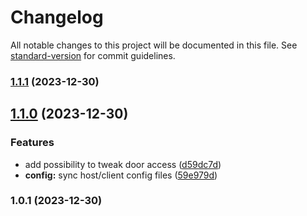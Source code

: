 # Changelog

All notable changes to this project will be documented in this file. See [standard-version](https://github.com/conventional-changelog/standard-version) for commit guidelines.

### [1.1.1](https://github.com/AntoninJuquel/lethal-company-lockout/compare/v1.1.0...v1.1.1) (2023-12-30)

## [1.1.0](https://github.com/AntoninJuquel/lethal-company-lockout/compare/v1.0.1...v1.1.0) (2023-12-30)


### Features

* add possibility to tweak door access ([d59dc7d](https://github.com/AntoninJuquel/lethal-company-lockout/commit/d59dc7d07ed5fca2bf39c16644917f7938a961d4))
* **config:** sync host/client config files ([59e979d](https://github.com/AntoninJuquel/lethal-company-lockout/commit/59e979d15cc7b3a2068afb520258dfb16d7ed9fa))

### 1.0.1 (2023-12-30)
